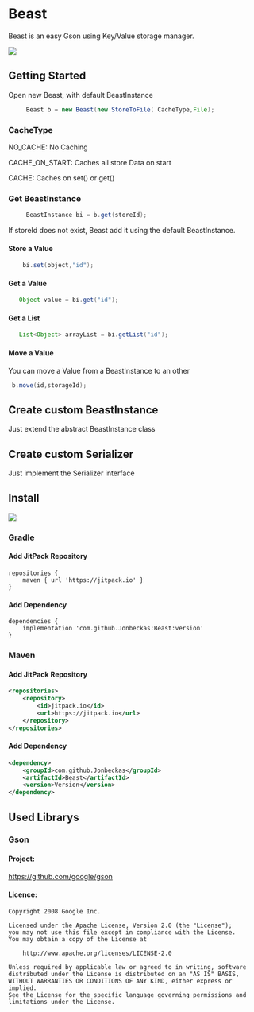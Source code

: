 # Beast
Beast is an easy Gson using Key/Value storage manager.

[![](https://jitpack.io/v/Jonbeckas/Beast.svg)](https://jitpack.io/#Jonbeckas/Beast)

## Getting Started
Open new Beast, with default BeastInstance
```java
     Beast b = new Beast(new StoreToFile( CacheType,File);
```
### CacheType
NO_CACHE: No Caching

CACHE_ON_START: Caches all store Data on start

CACHE: Caches on set() or get()

### Get BeastInstance
```java
     BeastInstance bi = b.get(storeId);
```
If storeId does not exist, Beast add it using the default BeastInstance.
#### Store a Value
```java
    bi.set(object,"id");
```

#### Get a Value
```java
   Object value = bi.get("id");
```
#### Get a List
```java
   List<Object> arrayList = bi.getList("id");
```
#### Move a Value
You can move a Value from a BeastInstance to an other
```java
 b.move(id,storageId);
```

## Create custom BeastInstance
Just extend the abstract BeastInstance class

## Create custom Serializer
Just implement the Serializer interface 

## Install
[![](https://jitpack.io/v/Jonbeckas/Beast.svg)](https://jitpack.io/#Jonbeckas/Beast)

### Gradle
#### Add JitPack Repository
``` 
repositories {
    maven { url 'https://jitpack.io' }
}
```

#### Add Dependency
```
dependencies {
    implementation 'com.github.Jonbeckas:Beast:version'
}
```

### Maven
#### Add JitPack Repository 
```xml
<repositories>
    <repository>
        <id>jitpack.io</id>
        <url>https://jitpack.io</url>
    </repository>
</repositories>
```

#### Add Dependency
```xml
<dependency>
    <groupId>com.github.Jonbeckas</groupId>
    <artifactId>Beast</artifactId>
    <version>Version</version>
</dependency>
```
## Used Librarys
### Gson
#### Project: 
https://github.com/google/gson
#### Licence:
```
Copyright 2008 Google Inc.

Licensed under the Apache License, Version 2.0 (the "License");
you may not use this file except in compliance with the License.
You may obtain a copy of the License at

    http://www.apache.org/licenses/LICENSE-2.0

Unless required by applicable law or agreed to in writing, software
distributed under the License is distributed on an "AS IS" BASIS,
WITHOUT WARRANTIES OR CONDITIONS OF ANY KIND, either express or implied.
See the License for the specific language governing permissions and
limitations under the License.
```

